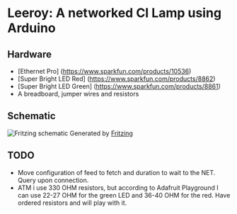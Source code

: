 Leeroy: A networked CI Lamp using Arduino
=========================================

Hardware
--------
 - [Ethernet Pro] (https://www.sparkfun.com/products/10536)
 - [Super Bright LED Red] (https://www.sparkfun.com/products/8862)
 - [Super Bright LED Green] (https://www.sparkfun.com/products/8861)
 - A breadboard, jumper wires and resistors

Schematic
---------
![Fritzing schematic](leeroy/Leeroy_bb.png)
Generated by [Fritzing](http://fritzing.org/)

TODO
-----
 - Move configuration of feed to fetch and duration to wait to the NET.  Query upon connection.
 - ATM i use 330 OHM resistors, but according to Adafruit Playground I can use 22-27 OHM for the green LED and 36-40 OHM for the red. Have ordered resistors and will play with it. 


